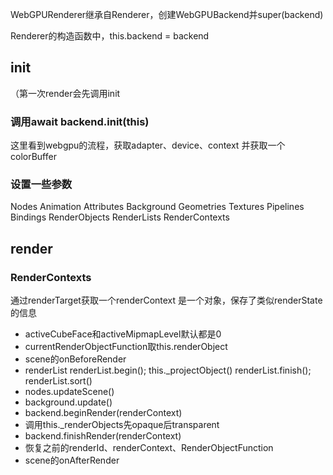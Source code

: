 WebGPURenderer继承自Renderer，创建WebGPUBackend并super(backend)

Renderer的构造函数中，this.backend = backend

## init
（第一次render会先调用init
### 调用await backend.init(this)
这里看到webgpu的流程，获取adapter、device、context
并获取一个colorBuffer

### 设置一些参数
Nodes
Animation
Attributes
Background
Geometries
Textures
Pipelines
Bindings
RenderObjects
RenderLists
RenderContexts

## render
### RenderContexts
  通过renderTarget获取一个renderContext
  是一个对象，保存了类似renderState的信息

- activeCubeFace和activeMipmapLevel默认都是0
- currentRenderObjectFunction取this.renderObject
- scene的onBeforeRender
- renderList
  renderList.begin();
  this._projectObject()
  renderList.finish();
  renderList.sort()
- nodes.updateScene()
- background.update()
- backend.beginRender(renderContext)
- 调用this._renderObjects先opaque后transparent
- backend.finishRender(renderContext)
- 恢复之前的renderId、renderContext、RenderObjectFunction
- scene的onAfterRender